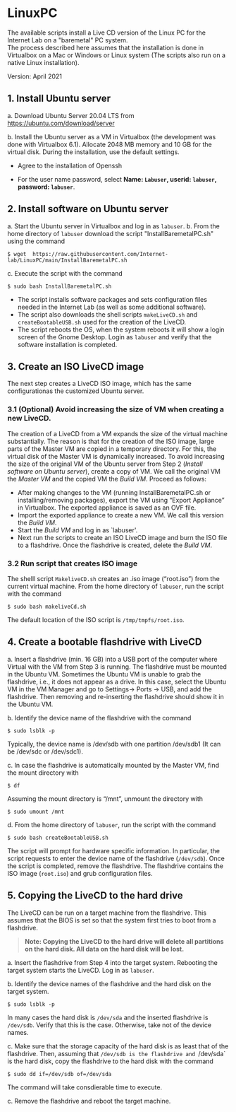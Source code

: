 # LinuxPC

The available scripts install a Live CD version of the Linux PC for the Internet Lab on a "baremetal" PC system.  
The process described here assumes that the installation is done in Virtualbox on a Mac or Windows or Linux system (The scripts also run on a native Linux installation).

Version:  April 2021
## 1. Install Ubuntu server 
a. Download Ubuntu Server 20.04 LTS from 
https://ubuntu.com/download/server

b. Install the Ubuntu server as a VM in Virtualbox (the development was done with Virtualbox 6.1). Allocate 2048 MB memory and 10 GB for the virtual disk.
During the installation, use the default settings. 

 * Agree to the installation of Openssh

 * For the user name password, select **Name: `Labuser`, userid: `labuser`, password: `labuser`**.

## 2. Install software on Ubuntu server
a. Start the Ubuntu server in Virtualbox and log in as `labuser`. 
b. From the home directory of `labuser` download the script "InstallBaremetalPC.sh" using the command 

```$ wget  https://raw.githubusercontent.com/Internet-lab/LinuxPC/main/InstallBaremetalPC.sh```

c. Execute the script with the command 

```$ sudo bash InstallBaremetalPC.sh```

 - The script installs  software packages and sets configuration files needed in the Internet Lab (as well as some additional software). 
 - The script also downloads the shell scripts `makeLiveCD.sh` and `createBootableUSB.sh` used for the creation of the LiveCD.
 - The script reboots the OS, when the system reboots it will show a login screen of the Gnome Desktop. Login as `labuser` and verify that the software installation is completed. 

## 3. Create an ISO LiveCD image
The next step creates a LiveCD ISO image, which has the same configurationas the customized Ubuntu server. 

### 3.1  **(Optional)** Avoid increasing the size of VM when creating a new LiveCD.

The  creation of a  LiveCD from a VM   expands the size of the virtual machine substantially. The reason is that for the creation of the ISO image, large parts of the Master VM are copied in a temporary directory. For this, the virtual disk of the Master VM is dynamically increased. To avoid increasing the size of the original VM of the Ubuntu server from Step 2 (*Install software on Ubuntu server*), create a copy of  VM. We call the original VM the *Master VM* and the copied VM the *Build VM*. 
Proceed as follows: 
 - After making changes to the VM  (running InstallBaremetalPC.sh or installing/removing packages), export the VM using “Export Appliance” in Virtualbox. The exported appliance is saved as an OVF file. 
 - Import the exported appliance to create a new VM. We call this version the *Build VM*. 
 - Start the *Build VM* and log in as `labuser'.
 - Next run the scripts to create an ISO LiveCD image and burn the ISO file to a flashdrive. Once the flashdrive is created, delete the *Build VM*.   

### 3.2  Run script that creates ISO image 
The shelll script `MakeliveCD.sh` creates an .iso image (“root.iso”) from the current virtual machine. 
From the home directory of `labuser`, run the script with the command 

```$ sudo bash makeliveCd.sh```

The default location of the ISO script is `/tmp/tmpfs/root.iso`.

## 4. Create a bootable flashdrive with LiveCD 
a.  Insert a flashdrive (min. 16 GB) into a USB port of the computer where Virtual with the VM from Step 3 is running. The flashdrive must be mounted in the Ubuntu VM. 
Sometimes the Ubuntu VM is unable to grab the flashdrive, i.e., it does not appear as a drive. In this case, select the Ubuntu VM in the VM Manager and go to Settings→ Ports → USB, and add the flashdrive. Then removing and re-inserting the flashdrive should show it in the Ubuntu VM. 

b. Identify the device name of the flashdrive with the command 

```$ sudo lsblk -p```

Typically, the device name is /dev/sdb with one partition /dev/sdb1 (It can be /dev/sdc or /dev/sdc1). 

c. In case the flashdrive is automatically mounted by the Master VM, find the mount directory with 

```$ df```

Assuming the mount directory is “/mnt”, unmount the directory with 

```$ sudo umount /mnt```

d. From the home directory of `labuser`, run the script with the command 

```$ sudo bash createBootableUSB.sh```

The script will prompt for hardware specific information. In particular, the script requests to enter the device name of the flashdrive (`/dev/sdb`).
Once the script is completed, remove the flashdrive.  The flashdrive contains  the ISO image (`root.iso`) and grub configuration files.

## 5. Copying the LiveCD to the hard drive 
The LiveCD can be run on a target machine from the flashdrive. This assumes that the BIOS is set so that the system first tries to boot from a flashdrive. 


>**Note: Copying the LiveCD to the hard drive will delete all partitions on the hard disk. All data on the hard disk will be lost.**

a. Insert the flashdrive from Step 4 into the target system. Rebooting the target system starts  the LiveCD. Log in as `labuser`.

b. Identify the device names of the flashdrive and the hard disk on the target system.  

```$ sudo lsblk -p```

In many cases the hard disk is `/dev/sda` and the inserted flashdrive is `/dev/sdb`. Verify that this is the case. Otherwise, take not of the device names.  

c. Make sure that the storage capacity of the hard disk is as least that of the flashdrive.  Then, assuming that `/dev/sdb is the flashdrive and `/dev/sda` is the hard disk, copy the flashdrive to the hard disk with the command 

```$ sudo dd if=/dev/sdb of=/dev/sda```

The command will take consdierable time to execute. 

c. Remove the flashdrive and reboot the target machine. 

